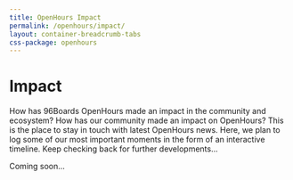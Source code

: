 ```yaml
---
title: OpenHours Impact
permalink: /openhours/impact/
layout: container-breadcrumb-tabs
css-package: openhours
---
```

# Impact

How has 96Boards OpenHours made an impact in the community and ecosystem? How has our community made an impact on OpenHours? This is the place to stay in touch with latest OpenHours news. Here, we plan to log some of our most important moments in the form of an interactive timeline. Keep checking back for further developments...

Coming soon...